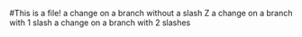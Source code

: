 #This is a file!
a change on a branch without a slash Z
a change on a branch with 1 slash
a change on a branch with 2 slashes
